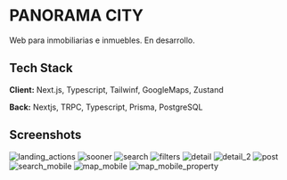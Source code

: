 # PANORAMA CITY

Web para inmobiliarias e inmuebles. En desarrollo.

## Tech Stack

**Client:** Next.js, Typescript, Tailwinf, GoogleMaps, Zustand

**Back:** Nextjs, TRPC, Typescript, Prisma, PostgreSQL

## Screenshots

<img src="/imgs/landing_actions.png" alt="landing_actions" />
<img src="/imgs/sooner.png" alt="sooner" />
<img src="/imgs/search.png" alt="search" />
<img src="/imgs/filters.png" alt="filters" />
<img src="/imgs/detail.png" alt="detail" />
<img src="/imgs/detail_2.png" alt="detail_2" />
<img src="/imgs/post.png" alt="post" />
<img src="/imgs/search_mobile.png" alt="search_mobile" />
<img src="/imgs/map_mobile.png" alt="map_mobile" />
<img src="/imgs/map_mobile_property.png" alt="map_mobile_property" />
